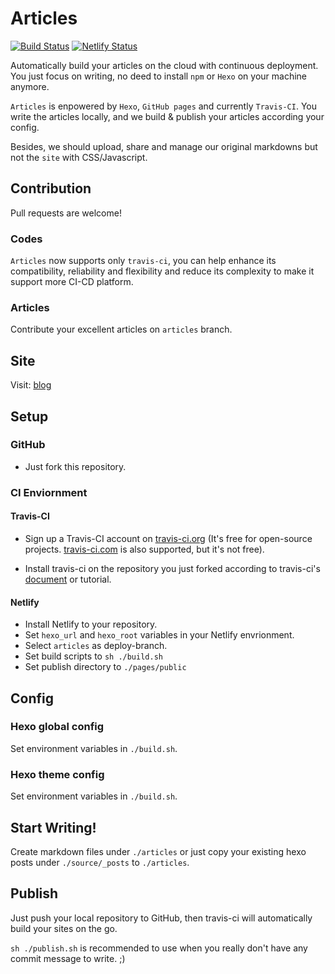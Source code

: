 # Articles

[![Build Status](https://travis-ci.com/cmsax/articles.svg?branch=master)](https://travis-ci.com/cmsax/articles)
[![Netlify Status](https://api.netlify.com/api/v1/badges/de290507-cee3-40eb-aace-8cb7952d5d7e/deploy-status)](https://app.netlify.com/sites/gracious-lamarr-991d53/deploys)

Automatically build your articles on the cloud with continuous deployment.
You just focus on writing, no deed to install `npm` or `Hexo` on your machine anymore.

`Articles` is enpowered by `Hexo`, `GitHub pages` and currently `Travis-CI`. You write the articles locally,
and we build & publish your articles according your config.

Besides, we should upload, share and manage our original markdowns but not the `site` with CSS/Javascript. 

## Contribution

Pull requests are welcome!

### Codes

`Articles` now supports only 
`travis-ci`, you can help enhance its compatibility, reliability
and flexibility and reduce its complexity to make it support more CI-CD platform.

### Articles

Contribute your excellent articles on `articles` branch.

## Site

Visit: [blog](https://www.unoiou.com/articles)

## Setup

### GitHub

- Just fork this repository.

### CI Enviornment

#### Travis-CI

- Sign up a Travis-CI account on [travis-ci.org](https://travis-ci.org)
(It's free for open-source projects. [travis-ci.com](https://travis-ci.com)
is also supported, but it's not free).

- Install travis-ci on the repository you just forked according to travis-ci's
[document](https://docs.travis-ci.com/) or tutorial.

#### Netlify

- Install Netlify to your repository.
- Set `hexo_url` and `hexo_root` variables in your Netlify envrionment.
- Select `articles` as deploy-branch.
- Set build scripts to `sh ./build.sh`
- Set publish directory to `./pages/public`

## Config

### Hexo global config

Set environment variables in `./build.sh`.

### Hexo theme config

Set environment variables in `./build.sh`.

## Start Writing!

Create markdown files under `./articles` or just copy your
existing hexo posts under `./source/_posts` to `./articles`.

## Publish

Just push your local repository to GitHub, then travis-ci will
automatically build your sites on the go.

`sh ./publish.sh` is recommended to use when you really don't have
any commit message to write. ;)

